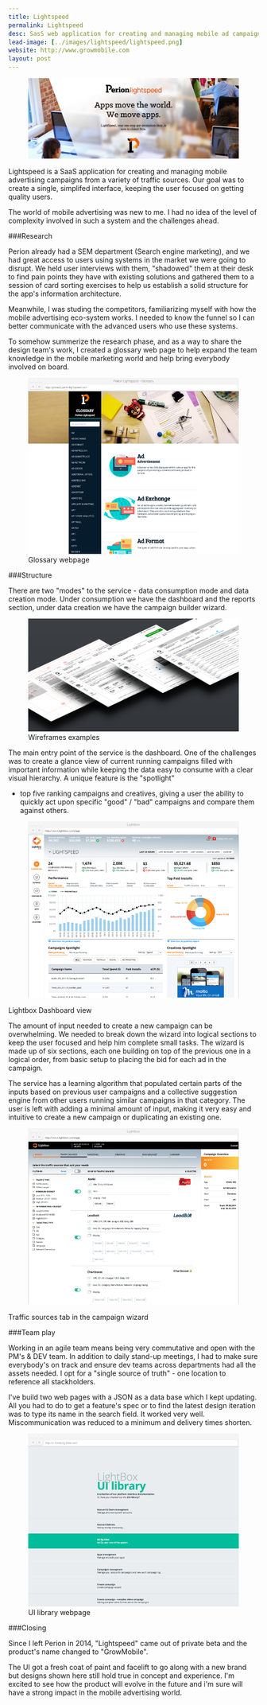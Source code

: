 ```yaml
---
title: Lightspeed
permalink: Lightspeed
desc: SasS web application for creating and managing mobile ad campaigns
lead-image: [../images/lightspeed/lightspeed.png]
website: http://www.growmobile.com
layout: post
---
```

<div class="images">
	<figure><img src="/images/lightspeed/main.png" alt="Lightspeed"></figure>
</div>

Lightspeed is a SaaS application for creating and managing mobile advertising campaigns
from a variety of traffic sources.
Our goal was to create a single, simplifed interface, keeping the user focused on getting quality users.

The world of mobile advertising was new to me. I had no idea of the level of complexity involved in such a system
and the challenges ahead.

###Research

Perion already had a SEM department (Search engine marketing), and we had great access to
users using systems in the market we were going to disrupt.
We held user interviews with them, "shadowed" them at their desk to find pain points they have
with existing solutions and gathered them to a session of card sorting exercises to help us establish
a solid structure for the app's information architecture.

Meanwhile, I was studing the competitors, familiarizing myself with how the mobile
advertising eco-system works. I needed to know the funnel so I can better
communicate with the advanced users who use these systems.

To somehow summerize the research phase, and as a way to share the design team's work,
 I created a glossary web page to help expand the team knowledge in the mobile marketing
world and help bring everybody involved on board.

<div class="images">
	<figure>
		<img src="/images/lightspeed/glossary.png" alt="Glossary webpage">
		<figcaption class="caption">Glossary webpage</figcaption>
	</figure>
</div>

###Structure

There are two "modes" to the service - data consumption mode and data creation mode.
Under consumption we have the dashboard and the reports section, under data creation
we have the campaign builder wizard.

<div class="images">
	<figure>
		<img src="/images/lightspeed/wireframes.png" alt="Wireframes examples">
		<figcaption class="caption">Wireframes examples</figcaption>
	</figure>
</div>

The main entry point of the service is the dashboard. One of the challenges was to create a
glance view of current running campaigns filled with important information while keeping
the data easy to consume with a clear visual hierarchy. A unique feature is the "spotlight"
 - top five ranking campaigns and creatives, giving a user the ability to quickly act upon
specific "good" / "bad" campaigns and compare them against others.

<div class="images">
	<figure><img src="/images/lightspeed/dashboard.png" alt="Lightspeed"></figure>
	<figcaption class="caption">Lightbox Dashboard view</figcaption>
</div>

The amount of input needed to create a new campaign can be overwhelming.
We needed to break down the wizard into logical sections to keep the user focused
and help him complete small tasks. The wizard is made up of six sections,
 each one building on top of the previous one in a logical order,
 from basic setup to placing the bid for each ad in the campaign.

The service has a learning algorithm that populated certain parts of the inputs based on
previous user campaigns and a collective suggestion engine from other users running similar
campaigns in that category. The user is left with adding a minimal amount of input,
making it very easy and intuitive to create a new campaign or duplicating an existing one.

<div class="images">
	<figure><img src="/images/lightspeed/wizard.png" alt="Lightspeed"></figure>
	<figcaption class="caption">Traffic sources tab in the campaign wizard</figcaption>
</div>

###Team play

Working in an agile team means being very commutative and open with the PM's & DEV team.
In addition to daily stand-up meetings, I had to make sure everybody's on track and ensure
dev teams across departments had all the assets needed. I opt for a "single source of truth" -
one location to reference all stackholders.

I've build two web pages with a JSON as a data base which I kept updating.
All you had to do to get a feature's spec or to find the latest design iteration was
to type its name in the search field. It worked very well. Miscommunication was reduced to
a minimum and delivery times shorten.

<div class="images">
	<figure>
		<img src="/images/lightspeed/uilib.png" alt="UI library webpage">
		<figcaption class="caption">UI library webpage</figcaption>
	</figure>
</div>

###Closing

Since I left Perion in 2014, "Lightspeed" came out of private beta and the product's name
changed to "GrowMobile".

The UI got a fresh coat of paint and facelift to go along with a new brand but designs shown here
still hold true in concept and experience. I'm excited to see how the product will evolve
in the future and i'm sure will have a strong impact in the mobile advertising world.
